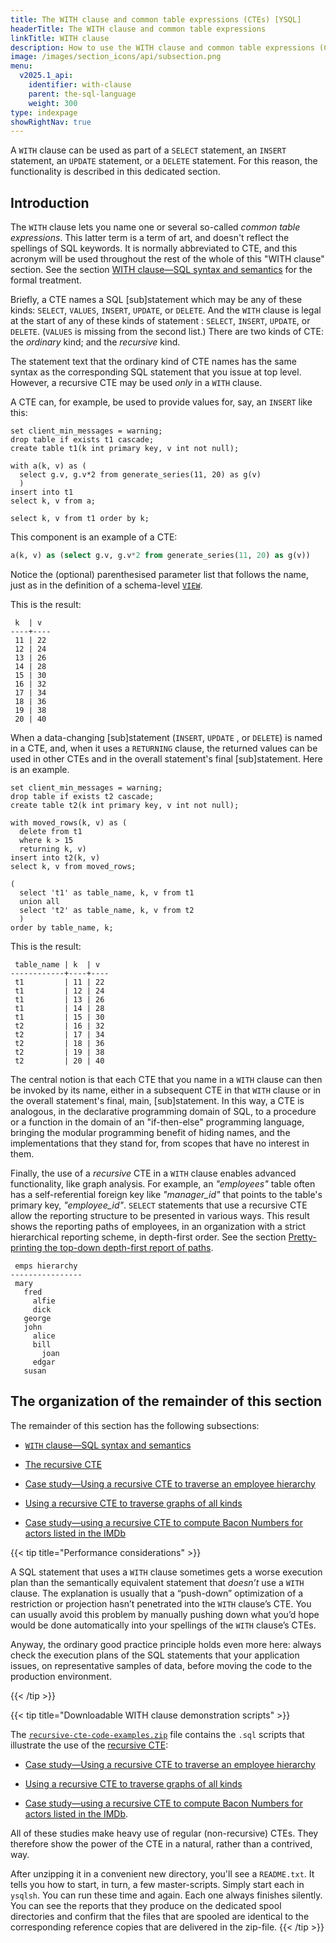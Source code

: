 ```yaml
---
title: The WITH clause and common table expressions (CTEs) [YSQL]
headerTitle: The WITH clause and common table expressions
linkTitle: WITH clause
description: How to use the WITH clause and common table expressions (CTEs)
image: /images/section_icons/api/subsection.png
menu:
  v2025.1_api:
    identifier: with-clause
    parent: the-sql-language
    weight: 300
type: indexpage
showRightNav: true
---
```


A `WITH` clause can be used as part of a `SELECT` statement, an `INSERT` statement, an `UPDATE` statement, or a `DELETE` statement. For this reason, the functionality is described in this dedicated section.

## Introduction

The `WITH` clause lets you name one or several so-called _common table expressions_. This latter term is a term of art, and doesn't reflect the spellings of SQL keywords. It is normally abbreviated to CTE, and this acronym will be used throughout the rest of the whole of this "WITH clause" section. See the section [WITH clause—SQL syntax and semantics](./with-clause-syntax-semantics) for the formal treatment.

Briefly, a CTE names a SQL [sub]statement which may be any of these kinds: `SELECT`, `VALUES`, `INSERT`, `UPDATE`, or `DELETE`. And the `WITH` clause is legal at the start of any of these kinds of statement : `SELECT`, `INSERT`, `UPDATE`, or `DELETE`. (`VALUES` is missing from the second list.) There are two kinds of CTE: the _ordinary_ kind; and the _recursive_ kind.

The statement text that the ordinary kind of CTE names has the same syntax as the corresponding SQL statement that you issue at top level. However, a recursive CTE may be used _only_ in a `WITH` clause.

A CTE can, for example, be used to provide values for, say, an `INSERT` like this:

```plpgsql
set client_min_messages = warning;
drop table if exists t1 cascade;
create table t1(k int primary key, v int not null);

with a(k, v) as (
  select g.v, g.v*2 from generate_series(11, 20) as g(v)
  )
insert into t1
select k, v from a;

select k, v from t1 order by k;
```

This component is an example of a CTE:

```sql
a(k, v) as (select g.v, g.v*2 from generate_series(11, 20) as g(v))
```

Notice the (optional) parenthesised parameter list that follows the name, just as in the definition of a schema-level [`VIEW`](../statements/ddl_create_view).

This is the result:

```output
 k  | v
----+----
 11 | 22
 12 | 24
 13 | 26
 14 | 28
 15 | 30
 16 | 32
 17 | 34
 18 | 36
 19 | 38
 20 | 40
```

When a data-changing [sub]statement (`INSERT`, `UPDATE` , or `DELETE`) is named in a CTE, and, when it uses a `RETURNING` clause, the returned values can be used in other CTEs and in the overall statement's final [sub]statement. Here is an example.

```plpgsql
set client_min_messages = warning;
drop table if exists t2 cascade;
create table t2(k int primary key, v int not null);

with moved_rows(k, v) as (
  delete from t1
  where k > 15
  returning k, v)
insert into t2(k, v)
select k, v from moved_rows;

(
  select 't1' as table_name, k, v from t1
  union all
  select 't2' as table_name, k, v from t2
  )
order by table_name, k;
```

This is the result:

```output
 table_name | k  | v
------------+----+----
 t1         | 11 | 22
 t1         | 12 | 24
 t1         | 13 | 26
 t1         | 14 | 28
 t1         | 15 | 30
 t2         | 16 | 32
 t2         | 17 | 34
 t2         | 18 | 36
 t2         | 19 | 38
 t2         | 20 | 40
```

The central notion is that each CTE that you name in a `WITH` clause can then be invoked by its name, either in a subsequent CTE in that `WITH` clause or in the overall statement's final, main, [sub]statement. In this way, a CTE is analogous, in the declarative programming domain of SQL, to a procedure or a function in the domain of an "if-then-else" programming language, bringing the modular programming benefit of hiding names, and the implementations that they stand for, from scopes that have no interest in them.

Finally, the use of a _recursive_ CTE in a `WITH` clause enables advanced functionality, like graph analysis. For example, an _"employees"_ table often has a self-referential foreign key like _"manager_id"_ that points to the table's primary key, _"employee_id"_. `SELECT` statements that use a recursive CTE allow the reporting structure to be presented in various ways. This result shows the reporting paths of employees, in an organization with a strict hierarchical reporting scheme, in depth-first order. See the section [Pretty-printing the top-down depth-first report of paths](./emps-hierarchy/#pretty-printing-the-top-down-depth-first-report-of-paths).

```output
 emps hierarchy
----------------
 mary
   fred
     alfie
     dick
   george
   john
     alice
     bill
       joan
     edgar
   susan
```

## The organization of the remainder of this section

The remainder of this section has the following subsections:

- [`WITH` clause—SQL syntax and semantics](./with-clause-syntax-semantics/)

- [The recursive CTE](./recursive-cte/)

- [Case study—Using a recursive CTE to traverse an employee hierarchy](./emps-hierarchy/)

- [Using a recursive CTE to traverse graphs of all kinds](./traversing-general-graphs/)

- [Case study—using a recursive CTE to compute Bacon Numbers for actors listed in the IMDb](./bacon-numbers/)

{{< tip title="Performance considerations" >}}

A SQL statement that uses a `WITH` clause sometimes gets a worse execution plan than the semantically equivalent statement that _doesn’t_ use a `WITH` clause. The explanation is usually that a “push-down” optimization of a restriction or projection hasn’t penetrated into the `WITH` clause’s CTE. You can usually avoid this problem by manually pushing down what you’d hope would be done automatically into your spellings of the `WITH` clause’s CTEs.

Anyway, the ordinary good practice principle holds even more here: always check the execution plans of the SQL statements that your application issues, on representative samples of data, before moving the code to the production environment.

{{< /tip >}}

{{< tip title="Downloadable WITH clause demonstration scripts" >}}

The [`recursive-cte-code-examples.zip`](https://raw.githubusercontent.com/yugabyte/yugabyte-db/master/sample/recursive-cte-code-examples/recursive-cte-code-examples.zip) file contains the `.sql` scripts that illustrate the use of the [recursive CTE](./recursive-cte/):

- [Case study—Using a recursive CTE to traverse an employee hierarchy](./emps-hierarchy/)

- [Using a recursive CTE to traverse graphs of all kinds](./traversing-general-graphs/)

- [Case study—using a recursive CTE to compute Bacon Numbers for actors listed in the IMDb](./bacon-numbers/).

All of these studies make heavy use of regular (non-recursive) CTEs. They therefore show the power of the CTE in a natural, rather than a contrived, way.

After unzipping it in a convenient new directory, you'll see a `README.txt`. It tells you how to start, in turn, a few master-scripts. Simply start each in `ysqlsh`. You can run these time and again. Each one always finishes silently. You can see the reports that they produce on the dedicated spool directories and confirm that the files that are spooled are identical to the corresponding reference copies that are delivered in the zip-file.
{{< /tip >}}
